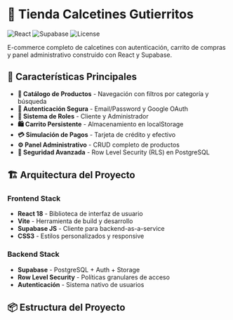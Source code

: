 # 🧦 Tienda Calcetines Gutierritos

![React](https://img.shields.io/badge/React-18.2.0-blue)
![Supabase](https://img.shields.io/badge/Supabase-PostgreSQL-green)
![License](https://img.shields.io/badge/License-MIT-yellow)

E-commerce completo de calcetines con autenticación, carrito de compras y panel administrativo construido con React y Supabase.

## 🚀 Características Principales

- **🛒 Catálogo de Productos** - Navegación con filtros por categoría y búsqueda
- **👤 Autenticación Segura** - Email/Password y Google OAuth
- **🎯 Sistema de Roles** - Cliente y Administrador
- **🛍️ Carrito Persistente** - Almacenamiento en localStorage
- **💳 Simulación de Pagos** - Tarjeta de crédito y efectivo
- **⚙️ Panel Administrativo** - CRUD completo de productos
- **🔐 Seguridad Avanzada** - Row Level Security (RLS) en PostgreSQL

## 🏗️ Arquitectura del Proyecto

### Frontend Stack
- **React 18** - Biblioteca de interfaz de usuario
- **Vite** - Herramienta de build y desarrollo
- **Supabase JS** - Cliente para backend-as-a-service
- **CSS3** - Estilos personalizados y responsive

### Backend Stack
- **Supabase** - PostgreSQL + Auth + Storage
- **Row Level Security** - Políticas granulares de acceso
- **Autenticación** - Sistema nativo de usuarios

## 📦 Estructura del Proyecto
